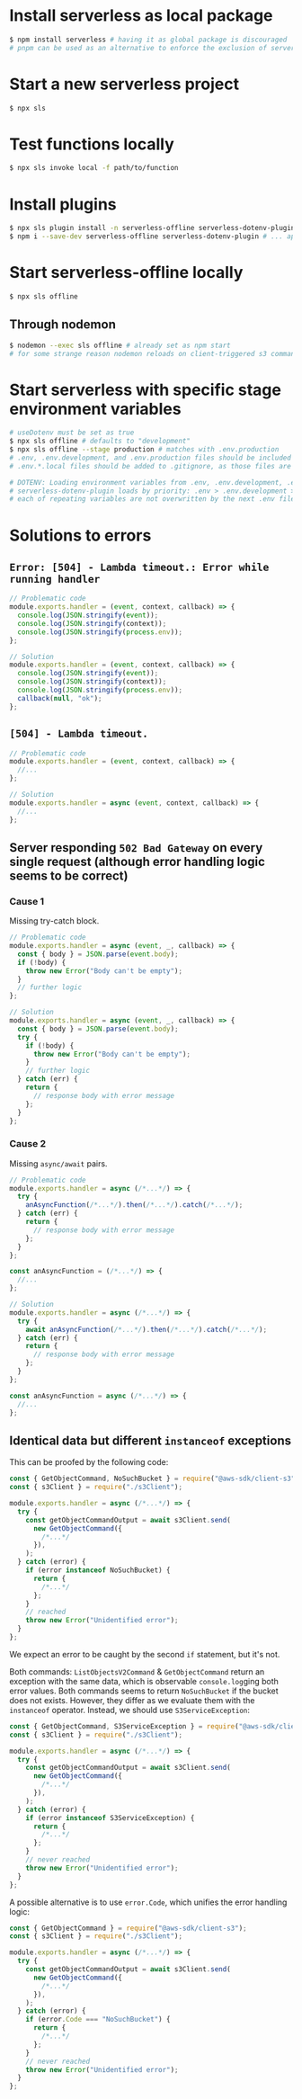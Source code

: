 # Install serverless as local package

```bash
$ npm install serverless # having it as global package is discouraged
# pnpm can be used as an alternative to enforce the exclusion of serverless in global scope
```

# Start a new serverless project

```bash
$ npx sls
```

# Test functions locally

```bash
$ npx sls invoke local -f path/to/function
```

# Install plugins

```bash
$ npx sls plugin install -n serverless-offline serverless-dotenv-plugin # ... append other plugins
$ npm i --save-dev serverless-offline serverless-dotenv-plugin # ... append other plugin dependencies
```

# Start serverless-offline locally

```bash
$ npx sls offline
```

## Through nodemon

```bash
$ nodemon --exec sls offline # already set as npm start
# for some strange reason nodemon reloads on client-triggered s3 commands (e.g., PutObjectCommand)
```

# Start serverless with specific stage environment variables

```bash
# useDotenv must be set as true
$ npx sls offline # defaults to "development"
$ npx sls offline --stage production # matches with .env.production
# .env, .env.development, and .env.production files should be included in out repository as they define defaults.
# .env.*.local files should be added to .gitignore, as those files are intended to be ignored. .env.local is where secrets can be stored.

# DOTENV: Loading environment variables from .env, .env.development, .env.development.local
# serverless-dotenv-plugin loads by priority: .env > .env.development > .env.development.local
# each of repeating variables are not overwritten by the next .env file
```

# Solutions to errors

## `Error: [504] - Lambda timeout.: Error while running handler`

```js
// Problematic code
module.exports.handler = (event, context, callback) => {
  console.log(JSON.stringify(event));
  console.log(JSON.stringify(context));
  console.log(JSON.stringify(process.env));
};
```

```js
// Solution
module.exports.handler = (event, context, callback) => {
  console.log(JSON.stringify(event));
  console.log(JSON.stringify(context));
  console.log(JSON.stringify(process.env));
  callback(null, "ok");
};
```

## `[504] - Lambda timeout.`

```js
// Problematic code
module.exports.handler = (event, context, callback) => {
  //...
};
```

```js
// Solution
module.exports.handler = async (event, context, callback) => {
  //...
};
```

## Server responding `502 Bad Gateway` on every single request (although error handling logic seems to be correct)

### Cause 1

Missing try-catch block.

```js
// Problematic code
module.exports.handler = async (event, _, callback) => {
  const { body } = JSON.parse(event.body);
  if (!body) {
    throw new Error("Body can't be empty");
  }
  // further logic
};
```

```js
// Solution
module.exports.handler = async (event, _, callback) => {
  const { body } = JSON.parse(event.body);
  try {
    if (!body) {
      throw new Error("Body can't be empty");
    }
    // further logic
  } catch (err) {
    return {
      // response body with error message
    };
  }
};
```

### Cause 2

Missing `async/await` pairs.

```js
// Problematic code
module.exports.handler = async (/*...*/) => {
  try {
    anAsyncFunction(/*...*/).then(/*...*/).catch(/*...*/);
  } catch (err) {
    return {
      // response body with error message
    };
  }
};

const anAsyncFunction = (/*...*/) => {
  //...
};
```

```js
// Solution
module.exports.handler = async (/*...*/) => {
  try {
    await anAsyncFunction(/*...*/).then(/*...*/).catch(/*...*/);
  } catch (err) {
    return {
      // response body with error message
    };
  }
};

const anAsyncFunction = async (/*...*/) => {
  //...
};
```

## Identical data but different `instanceof` exceptions

This can be proofed by the following code:

```js
const { GetObjectCommand, NoSuchBucket } = require("@aws-sdk/client-s3");
const { s3Client } = require("./s3Client");

module.exports.handler = async (/*...*/) => {
  try {
    const getObjectCommandOutput = await s3Client.send(
      new GetObjectCommand({
        /*...*/
      }),
    );
  } catch (error) {
    if (error instanceof NoSuchBucket) {
      return {
        /*...*/
      };
    }
    // reached
    throw new Error("Unidentified error");
  }
};
```

We expect an error to be caught by the second `if` statement, but it's not.

Both commands: `ListObjectsV2Command` & `GetObjectCommand` return an exception with the same data, which is observable `console.log`ging both error values. Both commands seems to return `NoSuchBucket` if the bucket does not exists. However, they differ as we evaluate them with the `instanceof` operator. Instead, we should use `S3ServiceException`:

```js
const { GetObjectCommand, S3ServiceException } = require("@aws-sdk/client-s3");
const { s3Client } = require("./s3Client");

module.exports.handler = async (/*...*/) => {
  try {
    const getObjectCommandOutput = await s3Client.send(
      new GetObjectCommand({
        /*...*/
      }),
    );
  } catch (error) {
    if (error instanceof S3ServiceException) {
      return {
        /*...*/
      };
    }
    // never reached
    throw new Error("Unidentified error");
  }
};
```

A possible alternative is to use `error.Code`, which unifies the error handling logic:

```js
const { GetObjectCommand } = require("@aws-sdk/client-s3");
const { s3Client } = require("./s3Client");

module.exports.handler = async (/*...*/) => {
  try {
    const getObjectCommandOutput = await s3Client.send(
      new GetObjectCommand({
        /*...*/
      }),
    );
  } catch (error) {
    if (error.Code === "NoSuchBucket") {
      return {
        /*...*/
      };
    }
    // never reached
    throw new Error("Unidentified error");
  }
};
```
